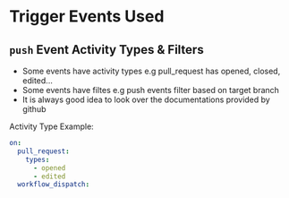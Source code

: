 # Trigger Events Used

## `push` Event Activity Types & Filters

- Some events have activity types e.g pull_request has opened, closed, edited...
- Some events have filtes e.g push events filter based on target branch
- It is always good idea to look over the documentations provided by github

Activity Type Example:

```yaml
on:
  pull_request:
    types:
      - opened
      - edited
  workflow_dispatch:
```
